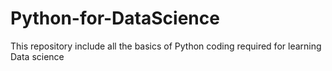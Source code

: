 # Python-for-DataScience
This repository include all the basics of Python coding required for learning Data science 
